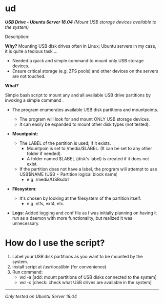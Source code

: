 # ud
<b>*USB Drive - Ubuntu Server 18.04*</b>
*(Mount USB storage devices available to the system)*

Description:

<b>Why?</b>
Mounting USB disk drives often in Linux; Ubuntu servers in my case, it is quite a tedious task ...
	
 - Needed a quick and simple command to mount only USB storage devices.
 - Ensure critical storage (e.g. ZFS pools) and other devices on the servers are not touched.
	
<b>What?</b>
	
Simple bash script to mount any and all available USB drive partitions by invoking a simple command <wd>.
  
 - The program enumerates available USB disk partitions and mountpoints.
      - The program will look for and mount ONLY USB storage devices.
      - It can easily be expanded to mount other disk types (not tested).
 - <b>Mountpoint:</b> 
     - The LABEL of the partition is used; if it exists.
     	- Mountpoin is set to /media/$LABEL.  (It can be set to any other folder if needed).
     	- A folder named $LABEL (disk's label) is created if it does not exist.
     - If the partition does not have a label, the program will attempt to use USB$NAME (USB + Partition logical block name)
     	- e.g. /media/USBsdb1
 - <b>Filesystem:</b> 
     - It's chosen by looking at the filesystem of the partition itself.
     	- e.g. ntfs, ext4, etc.
	
 - <b>Logs:</b> Added logging and conf file as I was initially planning on having it run as a daemon with more functionality, but realized it was unnecessary.

	
# How do I use the script?

1. Label your USB disk partitions as you want to be mounted by the system.
2. Install script at /usr/local/bin (for convenience)
3. Run command:
	- wd -a [add: 	mount partitions of USB disks connected to the system]
	- wd -c [check:	check what USB drives are available in the system]

-----
*Only tested on Ubuntu Server 18.04*
